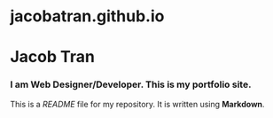 # jacobatran.github.io

# Jacob Tran

### I am Web Designer/Developer. This is my portfolio site.

This is a *README* file for my repository. It is written using **Markdown**.
